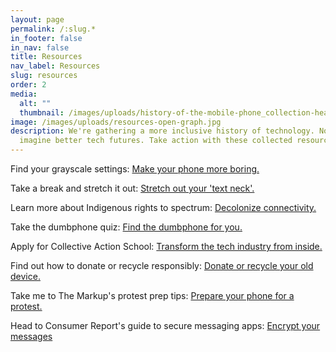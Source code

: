 ```yaml
---
layout: page
permalink: /:slug.*
in_footer: false
in_nav: false
title: Resources
nav_label: Resources
slug: resources
order: 2
media:
  alt: ""
  thumbnail: /images/uploads/history-of-the-mobile-phone_collection-header_resources-600.png
image: /images/uploads/resources-open-graph.jpg
description: We're gathering a more inclusive history of technology. Now let's
  imagine better tech futures. Take action with these collected resources.
---
```

[](https://www.theverge.com/23637672/grayscale-iphone-android-pixel-samsung-galaxy-how-to)Find your grayscale settings: [Make your phone more boring.](https://www.theverge.com/23637672/grayscale-iphone-android-pixel-samsung-galaxy-how-to)

[](https://www.self.com/gallery/tech-neck-exercises)Take a break and stretch it out: [Stretch out your 'text neck'.](https://www.self.com/gallery/tech-neck-exercises)

[](https://www.internetsociety.org/blog/2022/12/indigenous-connectivity-five-bold-calls-to-action/)Learn more about Indigenous rights to spectrum: [Decolonize connectivity.](https://www.internetsociety.org/blog/2022/12/indigenous-connectivity-five-bold-calls-to-action/)

[](https://josebriones.org/dumbphone-finder)Take the dumbphone quiz: [Find the dumbphone for you.](https://josebriones.org/dumbphone-finder)

[](https://school.logicmag.io/)Apply for Collective Action School: [Transform the tech industry from inside.](https://school.logicmag.io/)

[](https://www.epa.gov/recycle/electronics-donation-and-recycling)Find out how to donate or recycle responsibly: [Donate or recycle your old device.](https://www.epa.gov/recycle/electronics-donation-and-recycling)

[](https://themarkup.org/the-breakdown/2020/06/04/how-do-i-prepare-my-phone-for-a-protest)Take me to The Markup's protest prep tips: [Prepare your phone for a protest.](https://themarkup.org/the-breakdown/2020/06/04/how-do-i-prepare-my-phone-for-a-protest)

Head to Consumer Report's guide to secure messaging apps: [Encrypt your messages](https://www.consumerreports.org/mobile-apps/how-to-pick-a-secure-messaging-app/)